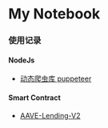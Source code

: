 # My Notebook

### 使用记录
#### NodeJs
- [动态爬虫库 puppeteer](nodejs/动态爬虫库%20puppeteer.md)
#### Smart Contract
- [AAVE-Lending-V2](smartcontract/AAVE-Lending-V2.md)